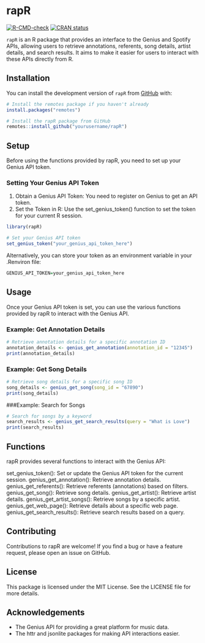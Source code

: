 # rapR

[![R-CMD-check](https://github.com/yourusername/rapR/workflows/R-CMD-check/badge.svg)](https://github.com/yourusername/rapR/actions)
[![CRAN status](https://www.r-pkg.org/badges/version/rapR)](https://CRAN.R-project.org/package=rapR)

`rapR` is an R package that provides an interface to the Genius and Spotify APIs, allowing users to retrieve annotations, referents, song details, artist details, and search results. It aims to make it easier for users to interact with these APIs directly from R.

## Installation

You can install the development version of `rapR` from [GitHub](https://github.com/yourusername/rapR) with:

```r
# Install the remotes package if you haven't already
install.packages("remotes")

# Install the rapR package from GitHub
remotes::install_github("yourusername/rapR")
```

## Setup
Before using the functions provided by rapR, you need to set up your Genius API token.

### Setting Your Genius API Token
1. Obtain a Genius API Token: You need to register on Genius to get an API token.
2. Set the Token in R: Use the set_genius_token() function to set the token for your current R session.

```r
library(rapR)

# Set your Genius API token
set_genius_token("your_genius_api_token_here")
```
Alternatively, you can store your token as an environment variable in your .Renviron file:
```r
GENIUS_API_TOKEN=your_genius_api_token_here
```

## Usage
Once your Genius API token is set, you can use the various functions provided by rapR to interact with the Genius API.

### Example: Get Annotation Details
```r
# Retrieve annotation details for a specific annotation ID
annotation_details <- genius_get_annotation(annotation_id = "12345")
print(annotation_details)
```

### Example: Get Song Details
```r
# Retrieve song details for a specific song ID
song_details <- genius_get_song(song_id = "67890")
print(song_details)
```

###Example: Search for Songs
```r
# Search for songs by a keyword
search_results <- genius_get_search_results(query = "What is Love")
print(search_results)

```
## Functions
rapR provides several functions to interact with the Genius API:

set_genius_token(): Set or update the Genius API token for the current session.
genius_get_annotation(): Retrieve annotation details.
genius_get_referents(): Retrieve referents (annotations) based on filters.
genius_get_song(): Retrieve song details.
genius_get_artist(): Retrieve artist details.
genius_get_artist_songs(): Retrieve songs by a specific artist.
genius_get_web_page(): Retrieve details about a specific web page.
genius_get_search_results(): Retrieve search results based on a query.

## Contributing
Contributions to rapR are welcome! If you find a bug or have a feature request, please open an issue on GitHub.

## License
This package is licensed under the MIT License. See the LICENSE file for more details.


## Acknowledgements
- The Genius API for providing a great platform for music data.
- The httr and jsonlite packages for making API interactions easier.
